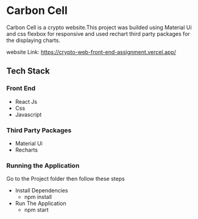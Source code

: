 # Carbon Cell
  Carbon Cell is a crypto website.This project was builded using Material Ui and css flexbox for responsive and used rechart third party packages for the displaying charts.

website Link: https://crypto-web-front-end-assignment.vercel.app/

## Tech Stack

### Front End
  * React Js
  * Css
  * Javascript

### Third Party Packages
  * Material Ui
  * Recharts 

### Running the Application
 Go to the Project folder then follow these steps

 * Install Dependencies
    * npm install
 * Run The Application
    * npm start
